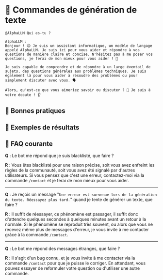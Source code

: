 # 🧠 Commandes de génération de texte

```text
@AlphaLLM Qui es-tu ?
```
```text
AlphaLLM :
Bonjour ! 😊 Je suis un assistant informatique, un modèle de langage appelé AlphaLLM. Je suis ici pour vous aider et répondre à vos questions de manière claire et concise. N'hésitez pas à me poser vos questions, je ferai de mon mieux pour vous aider ! 🤔

Je suis capable de comprendre et de répondre à un large éventail de sujets, des questions générales aux problèmes techniques. Je suis également là pour vous aider à résoudre des problèmes ou pour simplement discuter avec vous. 🗣️

Alors, qu'est-ce que vous aimeriez savoir ou discuter ? 🤔 Je suis à votre écoute ! 👂
```

## 📌 Bonnes pratiques

## 🎨 Exemples de résultats

## 🔄 FAQ courante

**Q** : Le bot me répond que je suis blacklisté, que faire ?

**R** : Vous êtes blacklisté pour une raison précise, soit vous avez enfreint les règles de la communauté, soit vous avez été signalé par d'autres utilisateurs. Si vous pensez que c'est une erreur, contactez-moi via la commande `/contact` et je ferai de mon mieux pour vous aider.

--- 

**Q** : Je reçois un message "`Une erreur est survenue lors de la génération du texte. Réessayez plus tard.`" quand je tente de générer un texte, que faire ?

**R** : Il suffit de réessayer, ce phénomène est passager, il suffit donc d'attendre quelques secondes à quelques minutes avant un retour à la normale. Si le phénomène se reproduit très souvent, ou alors que vous ne recevez même plus de messages d'erreur, je vous invite à me contacter grâce à la commande `/contact`.

---

**Q** : Le bot me répond des messages étranges, que faire ?

**R** : Il s'agit d'un bug connu, et je vous invite à me contacter via la commande `/contact` pour que je puisse le corriger. En attendant, vous pouvez essayer de reformuler votre question ou d'utiliser une autre commande.
